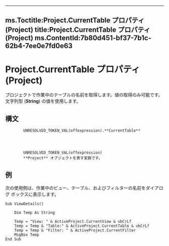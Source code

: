 

---
ms.Toctitle:Project.CurrentTable プロパティ (Project)
title:Project.CurrentTable プロパティ (Project)
ms.ContentId:7b80d451-bf37-7b1c-62b4-7ee0e7fd0e63
---
# Project.CurrentTable プロパティ (Project)




プロジェクトで作業中のテーブルの名前を取得します。値の取得のみ可能です。文字列型 (**String**) の値を使用します。

## 構文

            UNRESOLVED_TOKEN_VAL(offexpression).**CurrentTable**




            UNRESOLVED_TOKEN_VAL(offexpression)
            **Project** オブジェクトを表す変数です。



## 例
次の使用例は、作業中のビュー、テーブル、およびフィルターの名前をダイアログ ボックスに表示します。

```vba
Sub ViewDetails() 
 
    Dim Temp As String 
     
    Temp = "View: " & ActiveProject.CurrentView & vbCrLf 
    Temp = Temp & "Table:" & ActiveProject.CurrentTable & vbCrLf 
    Temp = Temp & "Filter: " & ActiveProject.CurrentFilter 
    MsgBox Temp 
End Sub
```





